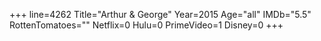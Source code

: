 +++
line=4262
Title="Arthur & George"
Year=2015
Age="all"
IMDb="5.5"
RottenTomatoes=""
Netflix=0
Hulu=0
PrimeVideo=1
Disney=0
+++

